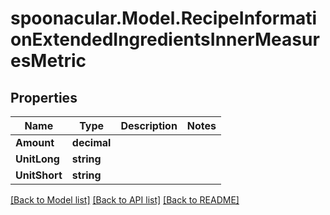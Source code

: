 # spoonacular.Model.RecipeInformationExtendedIngredientsInnerMeasuresMetric

## Properties

Name | Type | Description | Notes
------------ | ------------- | ------------- | -------------
**Amount** | **decimal** |  | 
**UnitLong** | **string** |  | 
**UnitShort** | **string** |  | 

[[Back to Model list]](../README.md#documentation-for-models) [[Back to API list]](../README.md#documentation-for-api-endpoints) [[Back to README]](../README.md)

